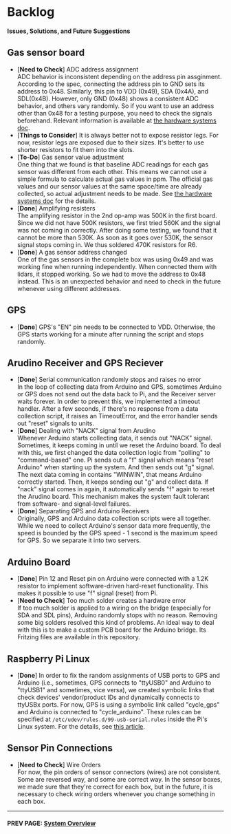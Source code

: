Backlog
==========
**Issues, Solutions, and Future Suggestions**


## Gas sensor board
* [**Need to Check**] ADC address assignment<br>ADC behavior is inconsistent depending on the address pin assginment. According to the spec, connecting the address pin to GND sets its address to 0x48. Similarly, this pin to VDD (0x49), SDA (0x4A), and SDL(0x4B). However, only GND (0x48) shows a consistent ADC behavior, and others vary randomly. So if you want to use an address other than 0x48 for a testing purpose, you need to check the signals beforehand. Relevant information is available at [the hardware systems doc](hardware.md). 
* [**Things to Consider**] It is always better not to expose resistor legs. For now, resistor legs are exposed due to their sizes. It's better to use shorter resistors to fit them into the slots. 
* [**To-Do**] Gas sensor value adjustment<br>One thing that we found is that baseline ADC readings for each gas sensor was different from each other. This means we cannot use a simple formula to calculate actual gas values in ppm. The official gas values and our sensor values at the same space/time are already collected, so actual adjustment needs to be made. See [the hardware systems doc](hardware.md) for the details.
* [**Done**] Amplifying resisters<br>The amplifying resistor in the 2nd op-amp was 500K in the first board. Since we did not have 500K resistors, we first tried 560K and the signal was not coming in correctly. After doing some testing, we found that it cannot be more than 530K. As soon as it goes over 530K, the sensor signal stops coming in. We thus soldered 470K resistors for R6.
* [**Done**] A gas sensor address changed<br>One of the gas sensors in the complete box was using 0x49 and was working fine when running independently. When connected them with lidars, it stopped working. So we had to move the address to 0x48 instead. This is an unexpected behavior and need to check in the future whenever using different addresses.

## GPS
* [**Done**] GPS's "EN" pin needs to be connected to VDD. Otherwise, the GPS starts working for a minute after running the script and stops randomly.

## Arudino Receiver and GPS Reciever
* [**Done**] Serial communication randomly stops and raises no error <br>In the loop of collecting data from Arduino and GPS, sometimes Arduino or GPS does not send out the data back to Pi, and the Receiver server waits forever. In order to prevent this, we implemented a timeout handler. After a few seconds, if there's no response from a data collection script, it raises an TimeoutError, and the error handler sends out "reset" signals to units. 
* [**Done**] Dealing with "NACK" signal from Arudino<br>Whenever Arduino starts collecting data, it sends out "NACK" signal. Sometimes, it keeps coming in until we reset the Arduino board. To deal with this, we first changed the data collection logic from "polling" to "command-based" one. Pi sends out a "f" signal which means "reset Arduino" when starting up the system. And then sends out "g" signal. The next data coming in contains "WINWIN", that means Arduino correctly started. Then, it keeps sending out "g" and collect data. If "nack" signal comes in again, it automatically sends "f" again to reset the Arudino board. This mechanism makes the system fault tolerant from software- and signal-level failures. 
* [**Done**] Separating GPS and Arduino Receivers<br> Originally, GPS and Arduino data collection scripts were all together. While we need to collect Arduino's sensor data more frequently, the speed is bounded by the GPS speed - 1 second is the maximum speed for GPS. So we separate it into two servers. 

## Arduino Board
* [**Done**] Pin 12 and Reset pin on Arduino were connected with a 1.2K resistor to implement software-driven hard-reset functionality. This makes it possible to use "f" signal (reset) from Pi. 
* [**Need to Check**] Too much solder creates a hardware error<br> If too much solder is applied to a wiring on the bridge (especially for SDA and SDL pins), Arduino randomly stops with no reason. Removing some big solders resolved this kind of problems. An ideal way to deal with this is to make a custom PCB board for the Arduino bridge. Its Fritzing files are available in this repository. 

## Raspberry Pi Linux
* [**Done**] In order to fix the random assignments of USB ports to GPS and Arduino (i.e., sometimes, GPS connects to "ttyUSB0" and Arduino to "ttyUSB1" and sometimes, vice versa), we created symbolic links that check devices' vendor/product IDs and dynamically connects to ttyUSBx ports. For now, GPS is using a symbolic link called "cycle_gps" and Arduino is connected to "cycle_arduino". These rules can be specified at `/etc/udev/rules.d/99-usb-serial.rules` inside the Pi's Linux system. For the details, see [this article](https://unix.stackexchange.com/questions/66901/how-to-bind-usb-device-under-a-static-name). 

## Sensor Pin Connections
* [**Need to Check**] Wire Orders <br> For now, the pin orders of sensor connectors (wires) are not consistent. Some are reversed way, and some are correct way. In the sensor boxes, we made sure that they're correct for each box, but in the future, it is necessary to check wiring orders whenever you change something in each box. 

****
#### PREV PAGE: [System Overview](data.md)